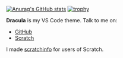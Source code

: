 [![Anurag's GitHub stats](https://github-readme-stats.vercel.app/api?username=webdev03)](https://github.com/anuraghazra/github-readme-stats)
[![trophy](https://github-profile-trophy.vercel.app/?username=webdev03&theme=dracula&no-bg=true)](https://github.com/ryo-ma/github-profile-trophy)

**Dracula** is my VS Code theme.
Talk to me on:
* [GitHub](https://github.com/webdev03/webdev03/discussions)
* [Scratch](https://scratch.mit.edu/users/god286)

I made [scratchinfo](https://github.com/webdev03/scratchinfo/) for users of Scratch.
